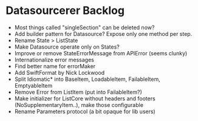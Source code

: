 # Datasourcerer Backlog

- Most things called "singleSection" can be deleted now?
- Add builder pattern for Datasource? Expose only one method per step.
- Rename State > ListState
- Make Datasource operate only on States?
- Improve or remove StateErrorMessage from APIError (seems clunky) 
- Internationalize error messages
- Find better name for errorMaker
- Add SwiftFormat by Nick Lockwood
- Split Idiomatic* into BaseItem, LoadableItem, FailableItem, EmptyableItem
- Remove Error from ListItem (put into FailableItem?)
- Make initializer for ListCore without headers and footers (NoSupplementaryItem..), make those configurable
- Rename Parameters protocol (a bit opaque for lib users)

